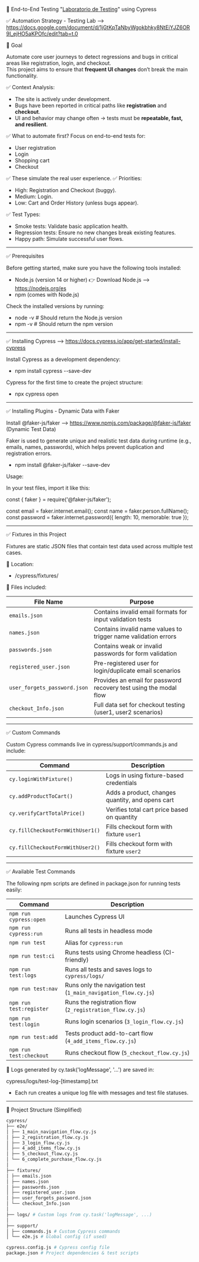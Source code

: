 🚀 End-to-End Testing "[Laboratorio de Testing](https://www.laboratoriodetesting.com)" using Cypress

✅ Automation Strategy - Testing Lab --> https://docs.google.com/document/d/1jGtKpTaNbyWgokbhky8NtEiYJZ6OR9I_ejHO5aKPOfc/edit?tab=t.0

🎯 Goal

Automate core user journeys to detect regressions and bugs in critical areas like registration, login, and checkout.  
This project aims to ensure that **frequent UI changes** don’t break the main functionality.

✅ Context Analysis:

* The site is actively under development.
* Bugs have been reported in critical paths like **registration** and **checkout**.
* UI and behavior may change often → tests must be **repeatable, fast, and resilient**.

✅ What to automate first?
Focus on end-to-end tests for:

* User registration
* Login
* Shopping cart
* Checkout

✅ These simulate the real user experience.
✅ Priorities:

* High: Registration and Checkout (buggy).
* Medium: Login.
* Low: Cart and Order History (unless bugs appear).

✅ Test Types:

* Smoke tests: Validate basic application health.
* Regression tests: Ensure no new changes break existing features.
* Happy path: Simulate successful user flows.

-------------------------------------------------------------------------------------------------
✅ Prerequisites

Before getting started, make sure you have the following tools installed:

* Node.js (version 14 or higher)
    👉 Download Node.js --> https://nodejs.org/es
* npm (comes with Node.js)

Check the installed versions by running:

* node -v  # Should return the Node.js version
* npm -v  # Should return the npm version

-----------------------------------------------------------------------------

✅ Installing Cypress --> https://docs.cypress.io/app/get-started/install-cypress

Install Cypress as a development dependency:

* npm install cypress --save-dev  

Cypress for the first time to create the project structure:

* npx cypress open

-----------------------------------------------------------------------------

✅ Installing Plugins - Dynamic Data with Faker

Install @faker-js/faker --> https://www.npmjs.com/package/@faker-js/faker (Dynamic Test Data)

Faker is used to generate unique and realistic test data during runtime (e.g., emails, names, passwords), which helps prevent duplication and registration errors.

* npm install @faker-js/faker --save-dev

 Usage:

 In your test files, import it like this:

const { faker } = require('@faker-js/faker');

const email = faker.internet.email();
const name = faker.person.fullName();
const password = faker.internet.password({ length: 10, memorable: true });

-----------------------------------------------------------------------------

✅ Fixtures in this Project

Fixtures are static JSON files that contain test data used across multiple test cases.

📁 Location:

* /cypress/fixtures/

📄 Files included:

| File Name                    | Purpose                                                            |
| ---------------------------- | ------------------------------------------------------------------ |
| `emails.json`                | Contains invalid email formats for input validation tests          |
| `names.json`                 | Contains invalid name values to trigger name validation errors     |
| `passwords.json`             | Contains weak or invalid passwords for form validation             |
| `registered_user.json`       | Pre-registered user for login/duplicate email scenarios            |
| `user_forgets_password.json` | Provides an email for password recovery test using the modal flow  |
| `checkout_Info.json`         | Full data set for checkout testing (user1, user2 scenarios)        |

-----------------------------------------------------------------------------


✅ Custom Commands


Custom Cypress commands live in cypress/support/commands.js and include:

| Command                          | Description                                      |
| -------------------------------- | ------------------------------------------------ |
| `cy.loginWithFixture()`          | Logs in using fixture-based credentials          |
| `cy.addProductToCart()`          | Adds a product, changes quantity, and opens cart |
| `cy.verifyCartTotalPrice()`      | Verifies total cart price based on quantity      |
| `cy.fillCheckoutFormWithUser1()` | Fills checkout form with fixture `user1`         |
| `cy.fillCheckoutFormWithUser2()` | Fills checkout form with fixture `user2`         |


-----------------------------------------------------------------------------


✅ Available Test Commands

The following npm scripts are defined in package.json for running tests easily:

| Command                 | Description                                                    |
| ----------------------- | -------------------------------------------------------------- |
| `npm run cypress:open`  | Launches Cypress UI                                            |
| `npm run cypress:run`   | Runs all tests in headless mode                                |
| `npm run test`          | Alias for `cypress:run`                                        |
| `npm run test:ci`       | Runs tests using Chrome headless (CI-friendly)                 |
| `npm run test:logs`     | Runs all tests and saves logs to `cypress/logs/`               |
| `npm run test:nav`      | Runs only the navigation test (`1_main_navigation_flow.cy.js`) |
| `npm run test:register` | Runs the registration flow (`2_registration_flow.cy.js`)       |
| `npm run test:login`    | Runs login scenarios (`3_login_flow.cy.js`)                    |
| `npm run test:add`      | Tests product add-to-cart flow (`4_add_items_flow.cy.js`)      |
| `npm run test:checkout` | Runs checkout flow (`5_checkout_flow.cy.js`)                   |

📂 Logs generated by cy.task('logMessage', '...') are saved in:

cypress/logs/test-log-[timestamp].txt

* Each run creates a unique log file with messages and test file statuses.

-----------------------------------------------------------------------------

📁 Project Structure (Simplified)

```bash
cypress/
├── e2e/
│ ├── 1_main_navigation_flow.cy.js
│ ├── 2_registration_flow.cy.js
│ ├── 3_login_flow.cy.js
│ ├── 4_add_items_flow.cy.js
│ ├── 5_checkout_flow.cy.js
│ └── 6_complete_purchase_flow.cy.js
│
├── fixtures/
│ ├── emails.json
│ ├── names.json
│ ├── passwords.json
│ ├── registered_user.json
│ ├── user_forgets_password.json
│ └── checkout_Info.json
│
├── logs/ # Custom logs from cy.task('logMessage', ...)
│
├── support/
│ ├── commands.js # Custom Cypress commands
│ └── e2e.js # Global config (if used)

cypress.config.js # Cypress config file
package.json # Project dependencies & test scripts
```
